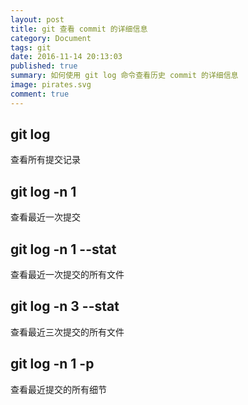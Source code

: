 ```yaml
---
layout: post
title: git 查看 commit 的详细信息
category: Document
tags: git
date: 2016-11-14 20:13:03
published: true
summary: 如何使用 git log 命令查看历史 commit 的详细信息
image: pirates.svg
comment: true
---
```


## git log

查看所有提交记录


## git log -n 1

查看最近一次提交

## git log -n 1 --stat

查看最近一次提交的所有文件

## git log -n 3 --stat

查看最近三次提交的所有文件

## git log -n 1 -p

查看最近提交的所有细节


